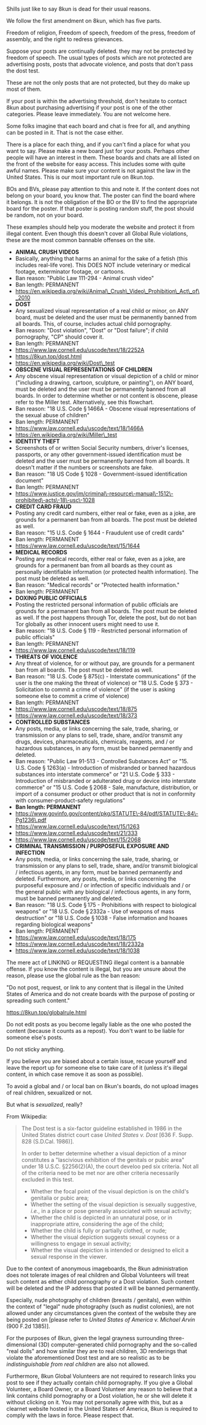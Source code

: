  Shills just like to say 8kun is dead for their usual reasons.

We follow the first amendment on 8kun, which has five parts.

Freedom of religion, Freedom of speech, freedom of the press, freedom of assembly, and the right to redress grievances.

Suppose your posts are continually deleted. they may not be protected by freedom of speech. The usual types of posts which are not protected are advertising posts, posts that advocate violence, and posts that don't pass the dost test.

These are not the only posts that are not protected, but they do make up most of them.

If your post is within the advertising threshold, don't hesitate to contact 8kun about purchasing advertising if your post is one of the other categories. Please leave immediately. You are not welcome here.

Some folks imagine that each board and chat is free for all, and anything can be posted in it. That is not the case either.

There is a place for each thing, and if you can't find a place for what you want to say. Please make a new board just for your posts. Perhaps other people will have an interest in them. These boards and chats are all listed on the front of the website for easy access. This includes some with quite awful names. Please make sure your content is not against the law in the United States. This is our most important rule on 8kun.top.

BOs and BVs, please pay attention to this and note it. If the content does not belong on your board, you know that. The poster can find the board where it belongs. It is not the obligation of the BO or the BV to find the appropriate board for the poster. If that poster is posting random stuff, the post should be random, not on your board.

These examples should help you moderate the website and protect it from illegal content. Even though this doesn't cover all Global Rule violations, these are the most common bannable offenses on the site.

* **ANIMAL CRUSH VIDEOS**
* Basically, anything that harms an animal for the sake of a fetish (this includes real\-life vore). This DOES NOT include veterinary or medical footage, exterminator footage, or cartoons.
* Ban reason: "Public Law 111\-294 \- Animal crush video"
* Ban length: PERMANENT
* https://en.wikipedia.org/wiki/Animal\_Crush\_Video\_Prohibition\_Act\_of\_2010
* **DOST**
* Any sexualized visual representation of a real child or minor, on ANY board, must be deleted and the user must be permanently banned from all boards. This, of course, includes actual child pornography.
* Ban reason: "Dost violation", "Dost" or "Dost failure"; if child pornography, "CP" should cover it.
* Ban length: PERMANENT
* https://www.law.cornell.edu/uscode/text/18/2252A
* https://8kun.top/dost.html
* https://en.wikipedia.org/wiki/Dost\_test
* **OBSCENE VISUAL REPRESENTATIONS OF CHILDREN**
* Any obscene visual representation or visual depiction of a child or minor ("including a drawing, cartoon, sculpture, or painting"), on ANY board, must be deleted and the user must be permanently banned from all boards. In order to determine whether or not content is obscene, please refer to the Miller test. Alternatively, see this flowchart.
* Ban reason: "18 U.S. Code § 1466A \- Obscene visual representations of the sexual abuse of children"
* Ban length: PERMANENT
* https://www.law.cornell.edu/uscode/text/18/1466A
* https://en.wikipedia.org/wiki/Miller\_test
* **IDENTITY THEFT**
* Screenshots of or written Social Security numbers, driver's licenses, passports, or any other government\-issued identification must be deleted and the user must be permanently banned from all boards. It doesn't matter if the numbers or screenshots are fake.
* Ban reason: "18 US Code § 1028 \- Government\-issued identification document"
* Ban length: PERMANENT
* https://www.justice.gov/jm/criminal\-resource\-manual\-1512\-prohibited\-acts\-18\-usc\-1028
* **CREDIT CARD FRAUD**
* Posting any credit card numbers, either real or fake, even as a joke, are grounds for a permanent ban from all boards. The post must be deleted as well.
* Ban reason: "15 U.S. Code § 1644 \- Fraudulent use of credit cards"
* Ban length: PERMANENT
* https://www.law.cornell.edu/uscode/text/15/1644
* **MEDICAL RECORDS**
* Posting any medical records, either real or fake, even as a joke, are grounds for a permanent ban from all boards as they count as personally identifiable information (or protected health information). The post must be deleted as well.
* Ban reason: "Medical records" or "Protected health information."
* Ban length: PERMANENT
* **DOXING PUBLIC OFFICIALS**
* Posting the restricted personal information of public officials are grounds for a permanent ban from all boards. The post must be deleted as well. If the post happens through Tor, delete the post, but do not ban Tor globally as other innocent users might need to use it.
* Ban reason: "18 U.S. Code § 119 \- Restricted personal information of public officials"
* Ban length: PERMANENT
* https://www.law.cornell.edu/uscode/text/18/119
* **THREATS OF VIOLENCE**
* Any threat of violence, for or without pay, are grounds for a permanent ban from all boards. The post must be deleted as well.
* Ban reason: "18 U.S. Code § 875(c) \- Interstate communications" (if the user is the one making the threat of violence) or "18 U.S. Code § 373 \- Solicitation to commit a crime of violence" (if the user is asking someone else to commit a crime of violence)
* Ban length: PERMANENT
* https://www.law.cornell.edu/uscode/text/18/875
* https://www.law.cornell.edu/uscode/text/18/373
* **CONTROLLED SUBSTANCES**
* Any posts, media, or links concerning the sale, trade, sharing, or transmission or any plans to sell, trade, share, and/or transmit any drugs, devices, pharmaceuticals, chemicals, reagents, and / or hazardous substances, in any form, must be banned permanently and deleted.
* Ban reason: "Public Law 91\-513 \- Controlled Substances Act" or "15\. U.S. Code § 1263(a) \- Introduction of misbranded or banned hazardous substances into interstate commerce" or "21 U.S. Code § 333 \- Introduction of misbranded or adulterated drug or device into interstate commerce" or "15 U.S. Code § 2068 \- Sale, manufacture, distribution, or import of a consumer product or other product that is not in conformity with consumer\-product\-safety regulations"
* **Ban length: PERMANENT**
* https://www.govinfo.gov/content/pkg/STATUTE\-84/pdf/STATUTE\-84\-Pg1236\.pdf
* https://www.law.cornell.edu/uscode/text/15/1263
* https://www.law.cornell.edu/uscode/text/21/333
* https://www.law.cornell.edu/uscode/text/15/2068
* **CRIMINAL TRANSMISSION / PURPOSEFUL EXPOSURE AND INFECTION**
* Any posts, media, or links concerning the sale, trade, sharing, or transmission or any plans to sell, trade, share, and/or transmit biological / infectious agents, in any form, must be banned permanently and deleted. Furthermore, any posts, media, or links concerning the purposeful exposure and / or infection of specific individuals and / or the general public with any biological / infectious agents, in any form, must be banned permanently and deleted.
* Ban reason: "18 U.S. Code § 175 \- Prohibitions with respect to biological weapons" or "18 U.S. Code § 2332a \- Use of weapons of mass destruction" or "18 U.S. Code § 1038 \- False information and hoaxes regarding biological weapons"
* Ban length: PERMANENT
* https://www.law.cornell.edu/uscode/text/18/175
* https://www.law.cornell.edu/uscode/text/18/2332a
* https://www.law.cornell.edu/uscode/text/18/1038

The mere act of LINKING or REQUESTING illegal content is a bannable offense. If you know the content is illegal, but you are unsure about the reason, please use the global rule as the ban reason:

"Do not post, request, or link to any content that is illegal in the United States of America and do not create boards with the purpose of posting or spreading such content."

https://8kun.top/globalrule.html

Do not edit posts as you become legally liable as the one who posted the content (because it counts as a repost). You don't want to be liable for someone else's posts.

Do not sticky anything.

If you believe you are biased about a certain issue, recuse yourself and leave the report up for someone else to take care of it (unless it's illegal content, in which case remove it as soon as possible).

 

 To avoid a global and / or local ban on 8kun's boards, do not upload images of real children, sexualized or not.

 But what is *sexualized*, really?

 From Wikipedia:

 
> The Dost test is a six\-factor guideline established in 1986 in the United States district court case *United States v. Dost* \[636 F. Supp. 828 (S.D.Cal. 1986\)].
> 
>  In order to better determine whether a visual depiction of a minor constitutes a "lascivious exhibition of the genitals or pubic area" under 18 U.S.C. §2256(2\)(A), the court develoo ped six criteria. Not all of the criteria need to be met nor are other criteria necessarily excluded in this test. 
> 
>  * Whether the focal point of the visual depiction is on the child's genitalia or pubic area;
> * Whether the setting of the visual depiction is sexually suggestive, *i.e.*, in a place or pose generally associated with sexual activity;
> * Whether the child is depicted in an unnatural pose, or in inappropriate attire, considering the age of the child;
> * Whether the child is fully or partially clothed, or nude;
> * Whether the visual depiction suggests sexual coyness or a willingness to engage in sexual activity;
> * Whether the visual depiction is intended or designed to elicit a sexual response in the viewer.

 Due to the context of anonymous imageboards, the 8kun administration does not tolerate images of real children and Global Volunteers will treat such content as either child pornography or a Dost violation. Such content will be deleted and the IP address that posted it will be banned permanently.

 Especially, nude photography of children (breasts / genitals), even within the context of "legal" nude photography (such as nudist colonies), are not allowed under any circumstances given the context of the website they are being posted on \[please refer to *United States of America v. Michael Arvin* (900 F.2d 1385\)].

 For the purposes of 8kun, given the legal grayness surrounding three\-dimensional (3D) computer\-generated child pornography and the so\-called "real dolls" and how similar they are to real children, 3D renderings that violate the aforementioned Dost test and are so realistic as to be *indistinguishable from real children* are also not allowed.

 Furthermore, 8kun Global Volunteers are not required to research links you post to see if they actually contain child pornography. If you give a Global Volunteer, a Board Owner, or a Board Volunteer any reason to believe that a link contains child pornography or a Dost violation, he or she will delete it without clicking on it. You may not personally agree with this, but as a clearnet website hosted in the United States of America, 8kun is required to comply with the laws in force. Please respect that.

 